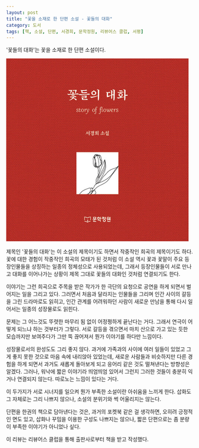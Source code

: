 ```yaml
---
layout: post
title: "꽃을 소재로 한 단편 소설 - 꽃들의 대화"
category: 도서
tags: [책, 소설, 단편, 서경희, 문학정원, 리뷰어스 클럽, 서평]
---
```


'꽃들의 대화'는
꽃을 소재로 한 단편 소설이다.

![표지](/images/story-of-flowers-book.jpg)

제목인 '꽃들의 대화'는 이 소설의 제목이기도 하면서
작중작인 희곡의 제목이기도 하다.
꽃에 대한 경험이 작중작인 희곡의 모태가 된 것처럼
이 소설 역시 꽃과 꽃말이 주요 등장인물들을 상징하는 일종의 정체성으로 사용되었는데,
그래서 등장인물들이 서로 만나고 대화를 이어나가는 상황이
제목 그대로 꽃들의 대화인 것처럼 연결되기도 한다.

이야기는 그런 희곡으로 주목을 받은 작가가
한 극단의 요청으로 공연을 하게 되면서
벌어지는 일을 그리고 있다.
그러면서 처음과 달라지는 인물들을 그리며
인간 사이의 갈등을 그린 드라마로도 읽히고,
인간 관계를 어려워하던 사람이
새로운 만남을 통해 다시 일어서는 일종의 성장물로도 읽힌다.

문제는 그 어느것도 뚜렷한 마무리 됨 없이 어정쩡하게 끝난다는 거다.
그래서 연극이 어떻게 되느냐 하는 것부터가 그렇다.
서로 갈등을 겪으면서 마치 산으로 가고 있는 듯한 모습까지만 보여주다가 그만 뚝 끊어져서
뭔가 이야기를 하다만 느낌이다.

성장물로서의 완성도도 그리 좋지 않다.
과거에 가족과의 사이에 여러 일들이 있었고
그게 좋지 못한 것으로 마음 속에 내리앉아 있었는데,
새로운 사람들과 비슷하지만 다른 경험을 하게 되면서
과거도 새롭게 돌아보게 되고 응어리 같은 것도 떨쳐낸다는 방향성은 알겠다.
그러나, 워낙에 짧은 이야기라 띄엄띄엄 있어서 그런지 그러한 것들이 충분히 익거나 연결되지 않는다.
따로노는 느낌이 있다는 거다.

이 두가지가 서로 시너지를 일으켜 뭔가 부족한 소설이란 아쉬움을 느끼게 한다.
삽화도 그 자체로는 그리 나쁘지 않으나, 소설의 분위기와 썩 어울리지는 않는다.

단편을 한권의 책으로 담아낸다는 것은, 과거의 포켓북 같은 걸 생각하면, 오히려 긍정적인 면도 있고,
삽화나 꾸밈을 이용한 구성도 나쁘지는 않으나,
짧은 단편으로는 좀 분량이 부족한 이야기가 아니었나 싶다.



<div class="im im-info">
이 리뷰는 리뷰어스 클럽을 통해 출판사로부터 책을 받고 작성했다.
</div>
